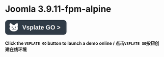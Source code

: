 # Joomla 3.9.11-fpm-alpine

<a href="https://www.vsplate.com/?docker-compose=https://github.com/vsplate/dcenvs/joomla/3.9.11-fpm-alpine"><img alt="VSPLATE GO" src="https://raw.githubusercontent.com/vsplate/images/master/vsgo_btn.png" width="200px"></a>

**Click the `VSPLATE GO` button to launch a demo online / 点击`VSPLATE GO`按钮创建在线环境**